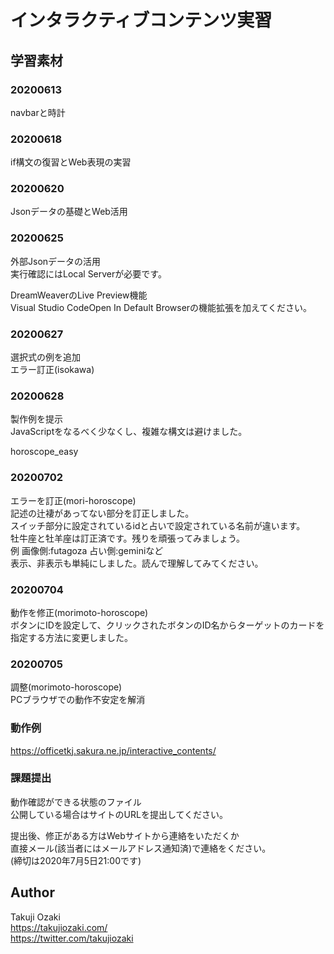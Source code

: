 # インタラクティブコンテンツ実習
## 学習素材

### 20200613
navbarと時計

### 20200618
if構文の復習とWeb表現の実習

### 20200620
Jsonデータの基礎とWeb活用

### 20200625
外部Jsonデータの活用  
実行確認にはLocal Serverが必要です。

DreamWeaverのLive Preview機能  
Visual Studio CodeOpen In Default Browserの機能拡張を加えてください。

### 20200627
選択式の例を追加  
エラー訂正(isokawa)

### 20200628
製作例を提示  
JavaScriptをなるべく少なくし、複雑な構文は避けました。

horoscope_easy

### 20200702
エラーを訂正(mori-horoscope)  
記述の辻褄があってない部分を訂正しました。  
スイッチ部分に設定されているidと占いで設定されている名前が違います。  
牡牛座と牡羊座は訂正済です。残りを頑張ってみましょう。  
例 画像側:futagoza 占い側:geminiなど  
表示、非表示も単純にしました。読んで理解してみてください。  

### 20200704
動作を修正(morimoto-horoscope)  
ボタンにIDを設定して、クリックされたボタンのID名からターゲットのカードを指定する方法に変更しました。  

### 20200705
調整(morimoto-horoscope)  
PCブラウザでの動作不安定を解消  

### 動作例
https://officetkj.sakura.ne.jp/interactive_contents/

### 課題提出
動作確認ができる状態のファイル  
公開している場合はサイトのURLを提出してください。

提出後、修正がある方はWebサイトから連絡をいただくか  
直接メール(該当者にはメールアドレス通知済)で連絡をください。  
(締切は2020年7月5日21:00です)  

## Author
Takuji Ozaki  
https://takujiozaki.com/  
https://twitter.com/takujiozaki
